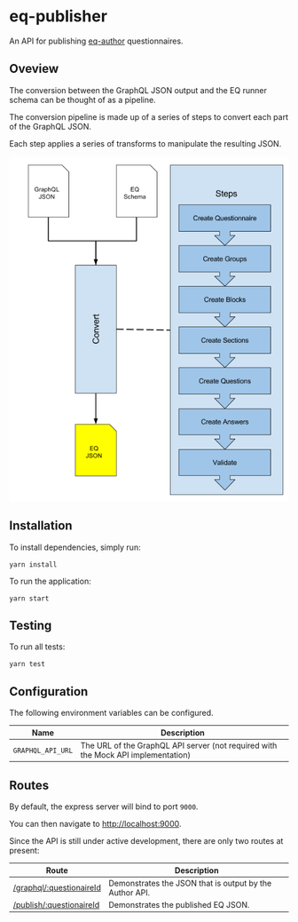 # eq-publisher
An API for publishing [eq-author](http://github.com/ONSDigital/eq-author) questionnaires.

## Oveview

The conversion between the GraphQL JSON output and the EQ runner schema can be thought of as a pipeline.

The conversion pipeline is made up of a series of steps to convert each part of the GraphQL JSON.

Each step applies a series of transforms to manipulate the resulting JSON.

![process.jpg](docs/images/process.png)

## Installation

To install dependencies, simply run:
```
yarn install
```

To run the application:
```
yarn start
```

## Testing

To run all tests:
```
yarn test
```

## Configuration

The following environment variables can be configured.

| Name | Description |
| ---- | ----------- |
| `GRAPHQL_API_URL` | The URL of the GraphQL API server (not required with the Mock API implementation) |

## Routes

By default, the express server will bind to port `9000`. 

You can then navigate to [http://localhost:9000](http://localhost:9000).

Since the API is still under active development, there are only two routes at present:

| Route  | Description |
| ------------- | ------------- |
| [/graphql/:questionaireId](http://localhost:9000/graphql/1)  | Demonstrates the JSON that is output by the Author API.  |
| [/publish/:questionaireId](http://localhost:9000/publish/1)  | Demonstrates the published EQ JSON.  |
